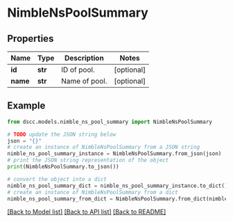 # NimbleNsPoolSummary


## Properties

Name | Type | Description | Notes
------------ | ------------- | ------------- | -------------
**id** | **str** | ID of pool. | [optional] 
**name** | **str** | Name of pool. | [optional] 

## Example

```python
from dscc.models.nimble_ns_pool_summary import NimbleNsPoolSummary

# TODO update the JSON string below
json = "{}"
# create an instance of NimbleNsPoolSummary from a JSON string
nimble_ns_pool_summary_instance = NimbleNsPoolSummary.from_json(json)
# print the JSON string representation of the object
print(NimbleNsPoolSummary.to_json())

# convert the object into a dict
nimble_ns_pool_summary_dict = nimble_ns_pool_summary_instance.to_dict()
# create an instance of NimbleNsPoolSummary from a dict
nimble_ns_pool_summary_from_dict = NimbleNsPoolSummary.from_dict(nimble_ns_pool_summary_dict)
```
[[Back to Model list]](../README.md#documentation-for-models) [[Back to API list]](../README.md#documentation-for-api-endpoints) [[Back to README]](../README.md)


